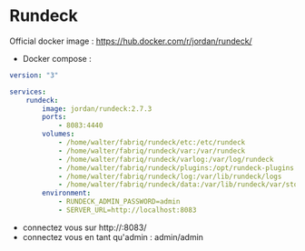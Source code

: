 Rundeck
============

Official docker image : https://hub.docker.com/r/jordan/rundeck/


* Docker compose :

```yml
version: "3"

services:
    rundeck:
        image: jordan/rundeck:2.7.3
        ports:
            - 8083:4440
        volumes:
            - /home/walter/fabriq/rundeck/etc:/etc/rundeck
            - /home/walter/fabriq/rundeck/var:/var/rundeck
            - /home/walter/fabriq/rundeck/varlog:/var/log/rundeck
            - /home/walter/fabriq/rundeck/plugins:/opt/rundeck-plugins
            - /home/walter/fabriq/rundeck/log:/var/lib/rundeck/logs
            - /home/walter/fabriq/rundeck/data:/var/lib/rundeck/var/storage
        environment:
            - RUNDECK_ADMIN_PASSWORD=admin
            - SERVER_URL=http://localhost:8083
```

* connectez vous sur 
http://<IP>:8083/
* connectez vous en tant qu'admin : admin/admin